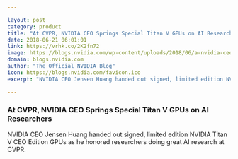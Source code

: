 ```yaml
---

layout: post
category: product
title: "At CVPR, NVIDIA CEO Springs Special Titan V GPUs on AI Researchers"
date: 2018-06-21 06:01:01
link: https://vrhk.co/2K2fn72
image: https://blogs.nvidia.com/wp-content/uploads/2018/06/a-nvidia-ceo-jensen-huang-cvpr-lead.jpg
domain: blogs.nvidia.com
author: "The Official NVIDIA Blog"
icon: https://blogs.nvidia.com/favicon.ico
excerpt: "NVIDIA CEO Jensen Huang handed out signed, limited edition NVIDIA Titan V CEO Edition GPUs as he honored researchers doing great AI research at CVPR."

---
```


### At CVPR, NVIDIA CEO Springs Special Titan V GPUs on AI Researchers

NVIDIA CEO Jensen Huang handed out signed, limited edition NVIDIA Titan V CEO Edition GPUs as he honored researchers doing great AI research at CVPR.